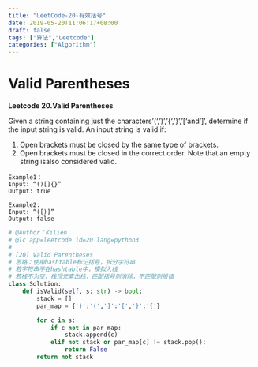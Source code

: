 ```yaml
---
title: "LeetCode-20-有效括号"
date: 2019-05-20T11:06:17+08:00
draft: false
tags: ["算法","Leetcode"]
categories: ["Algorithm"]
---
```


# Valid Parentheses
**Leetcode 20.Valid Parentheses**

Given a string containing just the characters’(‘,’)’,’{‘,’}’,’[‘and’]’, determine if the input string is valid.
An input string is valid if:
1. Open brackets must be closed by the same type of brackets.
2. Open brackets must be closed in the correct order.
Note that an empty string isalso considered valid.
```
Example1：
Input: “()[]{}”
Output: true

Example2:
Input: “([)]”
Output: false
```

```Python
# @Author：Kilien
# @lc app=leetcode id=20 lang=python3
#
# [20] Valid Parentheses
# 思路：使用hashtable标记括号，拆分字符串
# 若字符串不在hashtable中，模拟入栈
# 若栈不为空，栈顶元素出栈，匹配括号则消除，不匹配则报错
class Solution:
    def isValid(self, s: str) -> bool:
        stack = []
        par_map = {')':'(',']':'[','}':'{'}

        for c in s:
            if c not in par_map:
                stack.append(c)
            elif not stack or par_map[c] != stack.pop():
                return False
        return not stack 

```
